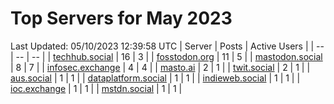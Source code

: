 # Top Servers for May 2023
Last Updated: 05/10/2023 12:39:58 UTC
| Server | Posts | Active Users |
| -- | -- | -- |
| [techhub.social](https://techhub.social/tags/PowerShell) | 16 | 3 |
| [fosstodon.org](https://fosstodon.org/tags/PowerShell) | 11 | 5 |
| [mastodon.social](https://mastodon.social/tags/PowerShell) | 8 | 7 |
| [infosec.exchange](https://infosec.exchange/tags/PowerShell) | 4 | 4 |
| [masto.ai](https://masto.ai/tags/PowerShell) | 2 | 1 |
| [twit.social](https://twit.social/tags/PowerShell) | 2 | 1 |
| [aus.social](https://aus.social/tags/PowerShell) | 1 | 1 |
| [dataplatform.social](https://dataplatform.social/tags/PowerShell) | 1 | 1 |
| [indieweb.social](https://indieweb.social/tags/PowerShell) | 1 | 1 |
| [ioc.exchange](https://ioc.exchange/tags/PowerShell) | 1 | 1 |
| [mstdn.social](https://mstdn.social/tags/PowerShell) | 1 | 1 |
